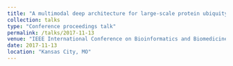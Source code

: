 ```yaml
---
title: "A multimodal deep architecture for large-scale protein ubiquitylation site prediction"
collection: talks
type: "Conference proceedings talk"
permalink: /talks/2017-11-13
venue: "IEEE International Conference on Bioinformatics and Biomedicine (BIBM)"
date: 2017-11-13
location: "Kansas City, MO"
---
```

